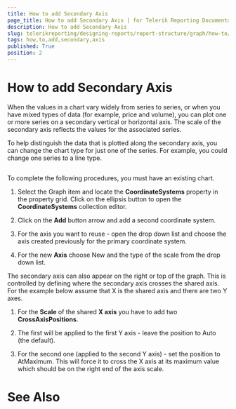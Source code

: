 ```yaml
---
title: How to add Secondary Axis
page_title: How to add Secondary Axis | for Telerik Reporting Documentation
description: How to add Secondary Axis
slug: telerikreporting/designing-reports/report-structure/graph/how-to/how-to-add-secondary-axis
tags: how,to,add,secondary,axis
published: True
position: 2
---
```


# How to add Secondary Axis



When the values in a chart vary widely from series to series, or when you have mixed types of data (for example, price and volume),         you can plot one or more series on a secondary vertical or horizontal axis. The scale of the secondary axis reflects the values for the associated series.       

To help distinguish the data that is plotted along the secondary axis, you can change the chart type for just one of the series.         For example, you could change one series to a line type.       

## 

To complete the following procedures, you must have an existing chart.

1. Select the Graph item and locate the __CoordinateSystems__ property in the property grid. Click on the ellipsis button to                open the __CoordinateSystems__ collection editor.             

1. Click on the __Add__ button arrow and add a second coordinate system.             

1. For the axis you want to reuse - open the drop down list and choose the axis created previously for the primary coordinate system.             

1. For the new __Axis__ choose New and the type of the scale from the drop down list.             

The secondary axis can also appear on the right or top of the graph.            This is controlled by defining where the secondary axis crosses the shared axis.            For the example below assume that X is the shared axis and there are two Y axes.         

1. For the __Scale__ of the shared __X axis__ you have to add two __CrossAxisPositions__.             

1. The first will be applied to the first Y axis - leave the position to Auto (the default).             

1. For the second one (applied to the second Y axis) - set the position to AtMaximum.                This will force it to cross the X axis at its maximum value which should be on the right end of the axis scale.             

# See Also

